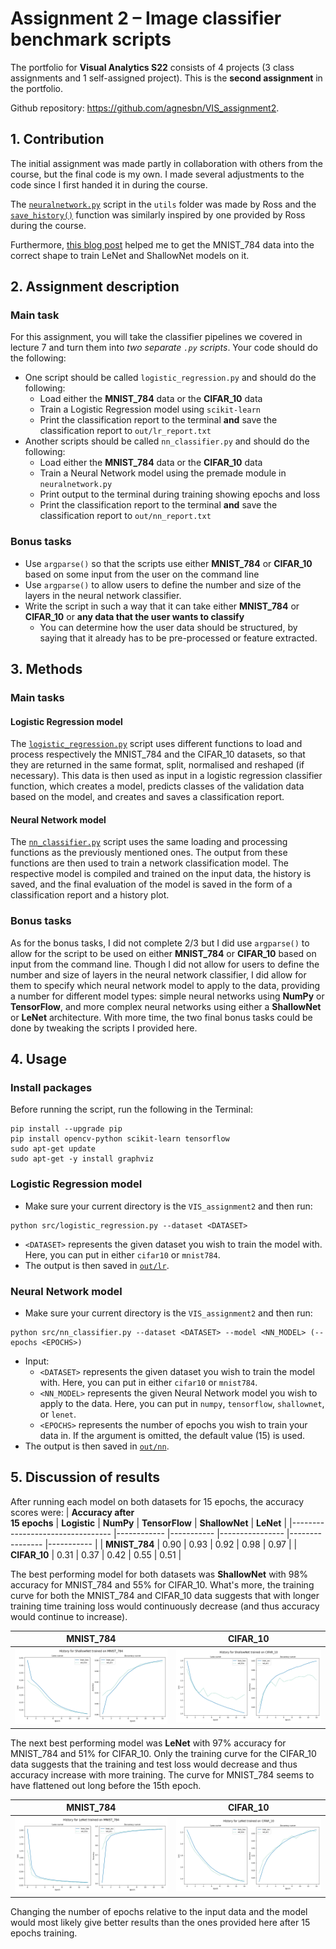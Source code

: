 # Assignment 2 – Image classifier benchmark scripts
The portfolio for __Visual Analytics S22__ consists of 4 projects (3 class assignments and 1 self-assigned project). This is the __second assignment__ in the portfolio.

Github repository: https://github.com/agnesbn/VIS_assignment2.

## 1. Contribution
The initial assignment was made partly in collaboration with others from the course, but the final code is my own. I made several adjustments to the code since I first handed it in during the course.

The [`neuralnetwork.py`](https://github.com/agnesbn/VIS_assignment2/blob/main/utils/neuralnetwork.py) script in the `utils` folder was made by Ross and the [`save_history()`](https://github.com/agnesbn/VIS_assignment2/blob/e8f29b235d99b65eaf6a0c4d89936ca5b6608a74/src/nn_classifier.py#L83) function was similarly inspired by one provided by Ross during the course.

Furthermore, [this blog post](https://medium.com/mlearning-ai/lenet-and-mnist-handwritten-digit-classification-354f5646c590) helped me to get the MNIST_784 data into the correct shape to train LeNet and ShallowNet models on it.

## 2. Assignment description
### Main task
For this assignment, you will take the classifier pipelines we covered in lecture 7 and turn them into *two separate ```.py``` scripts*. Your code should do the following:

- One script should be called ```logistic_regression.py``` and should do the following:
  - Load either the **MNIST_784** data or the **CIFAR_10** data
  - Train a Logistic Regression model using ```scikit-learn```
  - Print the classification report to the terminal **and** save the classification report to ```out/lr_report.txt```
- Another scripts should be called ```nn_classifier.py``` and should do the following:
  - Load either the **MNIST_784** data or the **CIFAR_10** data
  - Train a Neural Network model using the premade module in ```neuralnetwork.py```
  - Print output to the terminal during training showing epochs and loss
  - Print the classification report to the terminal **and** save the classification report to ```out/nn_report.txt```

### Bonus tasks
- Use ```argparse()``` so that the scripts use either **MNIST_784** or **CIFAR_10** based on some input from the user on the command line
- Use ```argparse()``` to allow users to define the number and size of the layers in the neural network classifier.
- Write the script in such a way that it can take either **MNIST_784** or **CIFAR_10** or **any data that the user wants to classify**
  - You can determine how the user data should be structured, by saying that it already has to be pre-processed or feature extracted.


## 3. Methods
### Main tasks
#### Logistic Regression model
The [`logistic_regression.py`](https://github.com/agnesbn/VIS_assignment2/blob/main/src/logistic_regression.py) script uses different functions to load and process respectively the MNIST_784 and the CIFAR_10 datasets, so that they are returned in the same format, split, normalised and reshaped (if necessary). This data is then used as input in a logistic regression classifier function, which creates a model, predicts classes of the validation data based on the model, and creates and saves a classification report.

#### Neural Network model
The [`nn_classifier.py`](https://github.com/agnesbn/VIS_assignment2/blob/main/src/nn_classifier.py) script uses the same loading and processing functions as the previously mentioned ones. The output from these functions are then used to train a network classification model. The respective model is compiled and trained on the input data, the history is saved, and the final evaluation of the model is saved in the form of a classification report and a history plot.

### Bonus tasks
As for the bonus tasks, I did not complete 2/3 but I did use ```argparse()``` to allow for the script to be used on either **MNIST_784** or **CIFAR_10** based on input from the command line. Though I did not allow for users to define the number and size of layers in the neural network classifier, I did allow for them to specify which neural network model to apply to the data, providing a number for different model types: simple neural networks using **NumPy** or **TensorFlow**, and more complex neural networks using either a **ShallowNet** or **LeNet** architecture. With more time, the two final bonus tasks could be done by tweaking the scripts I provided here.

## 4. Usage
### Install packages
Before running the script, run the following in the Terminal:
```
pip install --upgrade pip
pip install opencv-python scikit-learn tensorflow
sudo apt-get update
sudo apt-get -y install graphviz
```

### Logistic Regression model
- Make sure your current directory is the `VIS_assignment2` and then run:
```
python src/logistic_regression.py --dataset <DATASET>
```
- `<DATASET>` represents the given dataset you wish to train the model with. Here, you can put in either `cifar10` or `mnist784`.
- The output is then saved in [`out/lr`](https://github.com/agnesbn/VIS_assignment2/tree/main/out/lr).

### Neural Network model
- Make sure your current directory is the `VIS_assignment2` and then run:
```
python src/nn_classifier.py --dataset <DATASET> --model <NN_MODEL> (--epochs <EPOCHS>)
```
- Input:
    - `<DATASET>` represents the given dataset you wish to train the model with. Here, you can put in either `cifar10` or `mnist784`.
    - `<NN_MODEL>` represents the given Neural Network model you wish to apply to the data. Here, you can put in `numpy`, `tensorflow`, `shallownet`, or `lenet`.
    - `<EPOCHS>` represents the number of epochs you wish to train your data in. If the argument is omitted, the default value (15) is used.
- The output is then saved in [`out/nn`](https://github.com/agnesbn/VIS_assignment2/tree/main/out/nn).

## 5. Discussion of results
After running each model on both datasets for 15 epochs, the accuracy scores were:
| **Accuracy after<br>15 epochs** 	| **Logistic** 	| **NumPy** 	| **TensorFlow** 	| **ShallowNet** 	| **LeNet** 	|
|---------------------------------	|------------ 	|-----------	|----------------	|----------------	|-----------	|
| **MNIST_784**                   	| 0.90      	  | 0.93      	| 0.92           	| 0.98           	| 0.97      	|
| **CIFAR_10**                    	| 0.31      	  | 0.37      	| 0.42           	| 0.55           	| 0.51      	| 


The best performing model for both datasets was **ShallowNet** with 98% accuracy for MNIST_784 and 55% for CIFAR_10. What's more, the training curve for both the MNIST_784 and CIFAR_10 data suggests that with longer training time training loss would continuously decrease (and thus accuracy would continue to increase).

**MNIST_784**                            |  **CIFAR_10**
:---------------------------------------:|:---------------------------------------:
![](out/nn/nn_MNIST_784_sn_history.png)  |  ![](out/nn/nn_CIFAR_10_sn_history.png)

The next best performing model was **LeNet** with 97% accuracy for MNIST_784 and 51% for CIFAR_10. Only the training curve for the CIFAR_10 data suggests that the training and test loss would decrease and thus accuracy increase with more training. The curve for MNIST_784 seems to have flattened out long before the 15th epoch. 

**MNIST_784**                            |  **CIFAR_10**
:---------------------------------------:|:---------------------------------------:
![](out/nn/nn_MNIST_784_ln_history.png)  |  ![](out/nn/nn_CIFAR_10_ln_history.png)

Changing the number of epochs relative to the input data and the model would most likely give better results than the ones provided here after 15 epochs training.
